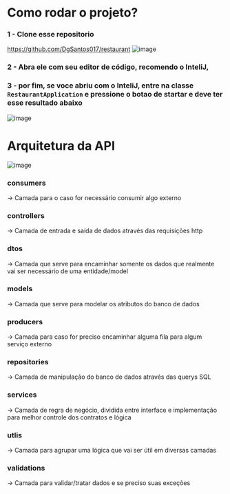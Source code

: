 # Como rodar o projeto?

### 1 - Clone esse repositorio
https://github.com/DgSantos017/restaurant
![image](https://github.com/DgSantos017/restaurant/assets/62971277/2fd0ab71-e709-475b-9708-56d53e2ac247)


### 2 - Abra ele com seu editor de código, recomendo o InteliJ, 

### 3 - por fim, se voce abriu com o InteliJ, entre na classe ```RestaurantApplication``` e pressione o botao de startar e deve ter esse resultado abaixo 
![image](https://github.com/DgSantos017/restaurant/assets/62971277/f7e1f260-0fb8-45ce-9a8f-2e5037cf2ac2)


# Arquitetura da API


![image](https://github.com/DgSantos017/restaurant/assets/62971277/f6c178d8-61fc-41d5-a4ad-ea0594b91b72)


### consumers
-> Camada para o caso for necessário consumir algo externo

### controllers
-> Camada de entrada e saída de dados através das requisições http

### dtos
-> Camada que serve para encaminhar somente os dados que realmente vai ser necessário de uma entidade/model

### models
-> Camada que serve para modelar os atributos do banco de dados

### producers 
-> Camada para caso for preciso encaminhar alguma fila para algum serviço externo

### repositories
-> Camada de manipulação do banco de dados através das querys SQL

### services
-> Camada de regra de negócio, dividida entre interface e implementação para melhor controle dos contratos e lógica 

### utlis 
-> Camada para agrupar uma lógica que vai ser útil em diversas camadas

### validations
-> Camada para validar/tratar dados e se preciso suas exceções




